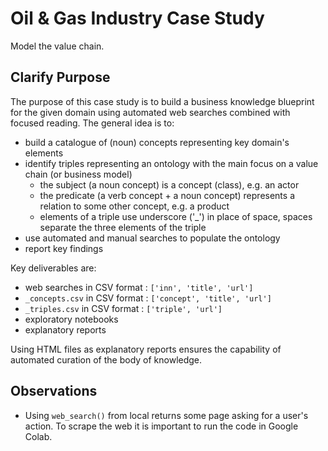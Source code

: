 # Oil & Gas Industry Case Study
Model the value chain.

## Clarify Purpose
The purpose of this case study is to build a business knowledge blueprint for the given domain using automated web searches combined with focused reading. The general idea is to:
- build a catalogue of (noun) concepts representing key domain's elements
- identify triples representing an ontology with the main focus on a value chain (or business model)
   - the subject (a noun concept) is a concept (class), e.g. an actor
   - the predicate (a verb concept + a noun concept) represents a relation to some other concept, e.g. a product 
   - elements of a triple use underscore ('_') in place of space, spaces separate the three elements of the triple
- use automated and manual searches to populate the ontology
- report key findings

Key deliverables are:
- web searches in CSV format : `['inn', 'title', 'url']`
- `_concepts.csv` in CSV format : `['concept', 'title', 'url']`
- `_triples.csv` in CSV format : `['triple', 'url']`
- exploratory notebooks
- explanatory reports

Using HTML files as explanatory reports ensures the capability of automated curation of the body of knowledge.


## Observations
- Using `web_search()` from local returns some page asking for a user's action. To scrape the web it is important to run the code in Google Colab.
